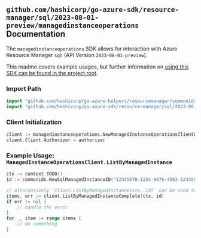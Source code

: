 
## `github.com/hashicorp/go-azure-sdk/resource-manager/sql/2023-08-01-preview/managedinstanceoperations` Documentation

The `managedinstanceoperations` SDK allows for interaction with Azure Resource Manager `sql` (API Version `2023-08-01-preview`).

This readme covers example usages, but further information on [using this SDK can be found in the project root](https://github.com/hashicorp/go-azure-sdk/tree/main/docs).

### Import Path

```go
import "github.com/hashicorp/go-azure-helpers/resourcemanager/commonids"
import "github.com/hashicorp/go-azure-sdk/resource-manager/sql/2023-08-01-preview/managedinstanceoperations"
```


### Client Initialization

```go
client := managedinstanceoperations.NewManagedInstanceOperationsClientWithBaseURI("https://management.azure.com")
client.Client.Authorizer = authorizer
```


### Example Usage: `ManagedInstanceOperationsClient.ListByManagedInstance`

```go
ctx := context.TODO()
id := commonids.NewSqlManagedInstanceID("12345678-1234-9876-4563-123456789012", "example-resource-group", "managedInstanceValue")

// alternatively `client.ListByManagedInstance(ctx, id)` can be used to do batched pagination
items, err := client.ListByManagedInstanceComplete(ctx, id)
if err != nil {
	// handle the error
}
for _, item := range items {
	// do something
}
```
